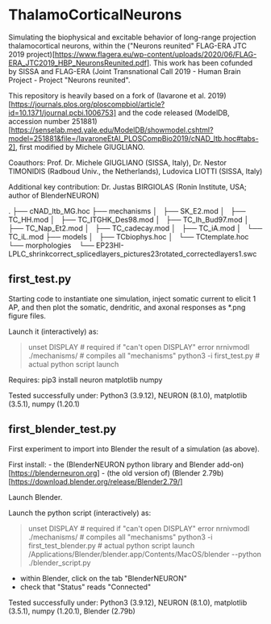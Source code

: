 # ThalamoCorticalNeurons

Simulating the biophysical and excitable behavior of long-range projection thalamocortical neurons, 
within the ("Neurons reunited" FLAG-ERA JTC 2019 project)[https://www.flagera.eu/wp-content/uploads/2020/06/FLAG-ERA_JTC2019_HBP_NeuronsReunited.pdf]. This work has been cofunded by SISSA and FLAG-ERA (Joint Transnational Call 2019 - Human Brain Project - Project "Neurons reunited".

This repository is heavily based on a fork of (Iavarone et al. 2019)[https://journals.plos.org/ploscompbiol/article?id=10.1371/journal.pcbi.1006753] and the code released (ModelDB, accession number 251881)[https://senselab.med.yale.edu/ModelDB/showmodel.cshtml?model=251881&file=/IavaroneEtAl_PLOSCompBio2019/cNAD_ltb.hoc#tabs-2], first modified by Michele GIUGLIANO.


Coauthors: 
Prof. Dr. Michele GIUGLIANO (SISSA, Italy), 
Dr. Nestor TIMONIDIS (Radboud Univ., the Netherlands), 
Ludovica LIOTTI (SISSA, Italy)


Additional key contribution: 
Dr. Justas BIRGIOLAS (Ronin Institute, USA; author of BlenderNEURON)

.
├── cNAD_ltb_MG.hoc
├── mechanisms
│   ├── SK_E2.mod
│   ├── TC_HH.mod
│   ├── TC_ITGHK_Des98.mod
│   ├── TC_Ih_Bud97.mod
│   ├── TC_Nap_Et2.mod
│   ├── TC_cadecay.mod
│   ├── TC_iA.mod
│   └── TC_iL.mod
├── models
│   ├── TCbiophys.hoc
│   └── TCtemplate.hoc
└── morphologies
    └── EP23HI-LPLC_shrinkcorrect_splicedlayers_pictures23rotated_correctedlayers1.swc




## first_test.py

Starting code to instantiate one simulation, inject somatic current to elicit 1 AP, and then
plot the somatic, dendritic, and axonal responses as *.png figure files.


Launch it (interactively) as: 
> unset DISPLAY                     # required if "can't open DISPLAY" error
> nrnivmodl ./mechanisms/           # compiles all "mechanisms"
> python3 -i first_test.py  # actual python script launch

Requires: 
pip3 install neuron matplotlib numpy

Tested successfully under: 
Python3 (3.9.12), NEURON (8.1.0), matplotlib (3.5.1), numpy (1.20.1)




## first_blender_test.py

First experiment to import into Blender the result of a simulation (as above).

First install:
    - the (BlenderNEURON python library and Blender add-on)[https://blenderneuron.org]
    - (the old version of) (Blender 2.79b)[https://download.blender.org/release/Blender2.79/]

Launch Blender.

Launch the python script (interactively) as: 
> unset DISPLAY                     # required if "can't open DISPLAY" error
> nrnivmodl ./mechanisms/           # compiles all "mechanisms"
> python3 -i first_test_blender.py  # actual python script launch
> /Applications/Blender/blender.app/Contents/MacOS/blender --python ./blender_script.py


- within Blender, click on the tab "BlenderNEURON"
- check that "Status" reads "Connected"



Tested successfully under: 
Python3 (3.9.12), NEURON (8.1.0), matplotlib (3.5.1), numpy (1.20.1), Blender (2.79b)

